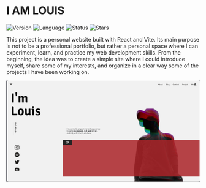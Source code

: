 # I AM LOUIS

![Version](https://img.shields.io/badge/version-1.0.0-B54246) ![Language](https://img.shields.io/badge/language-Javascript-B54246) ![Status](https://img.shields.io/badge/status-Completed-B54246)
![Stars](https://img.shields.io/github/stars/Luis3Fernando/I-Am-Louis?style=social)

This project is a personal website built with React and Vite. Its main purpose is not to be a professional portfolio, but rather a personal space where I can experiment, learn, and practice my web development skills. From the beginning, the idea was to create a simple site where I could introduce myself, share some of my interests, and organize in a clear way some of the projects I have been working on.

<img src="src/assets/screenshots/image.png" alt="I-Am-Louis" width="600"/>
